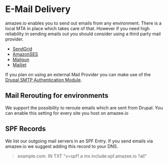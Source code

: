 # E-Mail Delivery

amazee.io enables you to send out emails from any environment. There is a local MTA in place which takes care of that. However if you need high reliability in sending emails out you should consider using a third party mail provider.

- [SendGrid](https://sendgrid.com/)
- [AmazonSES](https://aws.amazon.com/ses/?nc1=h_ls)
- [Mailgun](https://www.mailgun.com/)
- [Mailjet](https://www.mailjet.com/)

If you plan on using an external Mail Provider you can make use of the [Drupal SMTP Authentication Module](https://www.drupal.org/project/smtp).

## Mail Rerouting for environments
We support the possibility to reroute emails which are sent from Drupal. You can enable this setting for every site you host on amazee.io


## SPF Records
We list our outgoing mail servers in an SPF Entry. If you send emails via amazee.io we suggest adding this record to your DNS.

> example.com.  IN  TXT  "v=spf1 a mx include:spf.amazee.io ?all"
